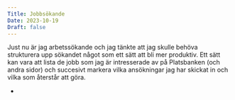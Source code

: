 ```yaml
---
Title: Jobbsökande
Date: 2023-10-19
Draft: false
---
```


Just nu är jag arbetssökande och jag tänkte att jag skulle behöva strukturera upp sökandet något som ett sätt att bli mer produktiv.
Ett sätt kan vara att lista de jobb som jag är intresserade av på Platsbanken (och andra sidor) och succesivt markera vilka ansökningar jag har skickat in och vilka som återstår att göra.

* 

